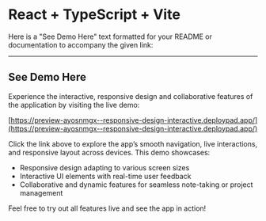 # React + TypeScript + Vite

Here is a "See Demo Here" text formatted for your README or documentation to accompany the given link:

***

## See Demo Here

Experience the interactive, responsive design and collaborative features of the application by visiting the live demo:

[https://preview-ayosnmgx--responsive-design-interactive.deploypad.app/](https://preview-ayosnmgx--responsive-design-interactive.deploypad.app/)

Click the link above to explore the app’s smooth navigation, live interactions, and responsive layout across devices. This demo showcases:

- Responsive design adapting to various screen sizes
- Interactive UI elements with real-time user feedback
- Collaborative and dynamic features for seamless note-taking or project management

Feel free to try out all features live and see the app in action!
